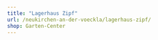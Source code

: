 ```yaml
---
title: "Lagerhaus Zipf"
url: /neukirchen-an-der-voeckla/lagerhaus-zipf/
shop: Garten-Center
---
```

